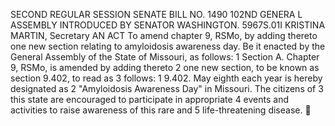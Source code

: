 SECOND REGULAR SESSION
SENATE BILL NO. 1490
102ND GENERA L ASSEMBLY
INTRODUCED BY SENATOR WASHINGTON.
5967S.01I KRISTINA MARTIN, Secretary
AN ACT
To amend chapter 9, RSMo, by adding thereto one new section relating to amyloidosis awareness
day.
Be it enacted by the General Assembly of the State of Missouri, as follows:
1 Section A. Chapter 9, RSMo, is amended by adding thereto
2 one new section, to be known as section 9.402, to read as
3 follows:
1 9.402. May eighth each year is hereby designated as
2 "Amyloidosis Awareness Day" in Missouri. The citizens of
3 this state are encouraged to participate in appropriate
4 events and activities to raise awareness of this rare and
5 life-threatening disease.
